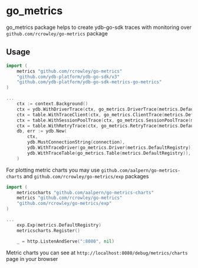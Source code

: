 # go_metrics

go_metrics package helps to create ydb-go-sdk traces with monitoring 
over `github.com/rcrowley/go-metrics` package

## Usage
```go
import (
    metrics "github.com/rcrowley/go-metrics"
    "github.com/ydb-platform/ydb-go-sdk/v3"
    "github.com/ydb-platform/ydb-go-sdk-metrics-go-metrics"
)

...
	ctx := context.Background()
	ctx = ydb.WithDriverTrace(ctx, go_metrics.DriverTrace(metrics.DefaultRegistry))
	ctx = table.WithTraceClient(ctx, go_metrics.ClientTrace(metrics.DefaultRegistry))
	ctx = table.WithSessionPoolTrace(ctx, go_metrics.SessionPoolTrace(metrics.DefaultRegistry))
	ctx = table.WithRetryTrace(ctx, go_metrics.RetryTrace(metrics.DefaultRegistry))
	db, err := ydb.New(
		ctx,
		ydb.MustConnectionString(connection),
		ydb.WithTraceDriver(go_metrics.Driver(metrics.DefaultRegistry)),
		ydb.WithTraceTable(go_metrics.Table(metrics.DefaultRegistry)),
	)

```
For plotting metric charts you may use `github.com/aalpern/go-metrics-charts` and 
`github.com/rcrowley/go-metrics/exp` packages  
```go
import (
    metricscharts "github.com/aalpern/go-metrics-charts"
    metrics "github.com/rcrowley/go-metrics"
    "github.com/rcrowley/go-metrics/exp"
)

...
    exp.Exp(metrics.DefaultRegistry)
    metricscharts.Register()

    _ = http.ListenAndServe(":8080", nil)
```
Metric charts you can see at `http://localhost:8080/debug/metrics/charts` page in your browser